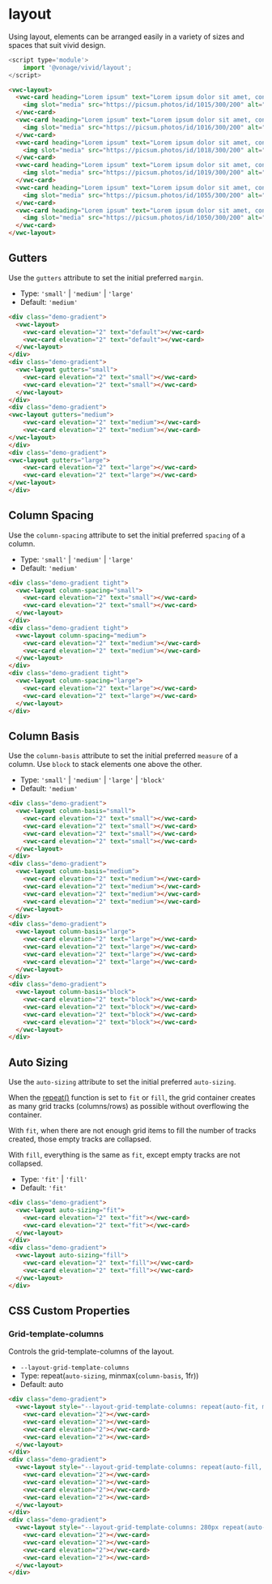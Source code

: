 # layout

Using layout, elements can be arranged easily in a variety of sizes and spaces that suit vivid design.

```js
<script type='module'>
    import '@vonage/vivid/layout';
</script>
```

```html preview
<vwc-layout>
  <vwc-card heading="Lorem ipsum" text="Lorem ipsum dolor sit amet, consectetur adipiscing elit.">
    <img slot="media" src="https://picsum.photos/id/1015/300/200" alt="landscape" style="width: 100%; height: 150px; object-fit: cover;"/>
  </vwc-card>
  <vwc-card heading="Lorem ipsum" text="Lorem ipsum dolor sit amet, consectetur adipiscing elit.">
    <img slot="media" src="https://picsum.photos/id/1016/300/200" alt="landscape" style="width: 100%; height: 150px; object-fit: cover;"/>
  </vwc-card>
  <vwc-card heading="Lorem ipsum" text="Lorem ipsum dolor sit amet, consectetur adipiscing elit.">
    <img slot="media" src="https://picsum.photos/id/1018/300/200" alt="landscape" style="width: 100%; height: 150px; object-fit: cover;"/>
  </vwc-card>
  <vwc-card heading="Lorem ipsum" text="Lorem ipsum dolor sit amet, consectetur adipiscing elit.">
    <img slot="media" src="https://picsum.photos/id/1019/300/200" alt="landscape" style="width: 100%; height: 150px; object-fit: cover;"/>
  </vwc-card>
  <vwc-card heading="Lorem ipsum" text="Lorem ipsum dolor sit amet, consectetur adipiscing elit.">
    <img slot="media" src="https://picsum.photos/id/1055/300/200" alt="landscape" style="width: 100%; height: 150px; object-fit: cover;"/>
  </vwc-card>
  <vwc-card heading="Lorem ipsum" text="Lorem ipsum dolor sit amet, consectetur adipiscing elit.">
    <img slot="media" src="https://picsum.photos/id/1050/300/200" alt="landscape" style="width: 100%; height: 150px; object-fit: cover;"/>
  </vwc-card>
</vwc-layout>
```

## Gutters

Use the `gutters` attribute to set the initial preferred `margin`.

- Type: `'small'` | `'medium'` | `'large'`
- Default: `'medium'`

```html preview
<div class="demo-gradient">
  <vwc-layout>
    <vwc-card elevation="2" text="default"></vwc-card>
    <vwc-card elevation="2" text="default"></vwc-card>
  </vwc-layout>
</div>
<div class="demo-gradient">
  <vwc-layout gutters="small">
    <vwc-card elevation="2" text="small"></vwc-card>
    <vwc-card elevation="2" text="small"></vwc-card>
  </vwc-layout>
</div>
<div class="demo-gradient">
<vwc-layout gutters="medium">
    <vwc-card elevation="2" text="medium"></vwc-card>
    <vwc-card elevation="2" text="medium"></vwc-card>
</vwc-layout>
</div>
<div class="demo-gradient">
<vwc-layout gutters="large">
    <vwc-card elevation="2" text="large"></vwc-card>
    <vwc-card elevation="2" text="large"></vwc-card>
</vwc-layout>
</div>
```

## Column Spacing

Use the `column-spacing` attribute to set the initial preferred `spacing` of a column.

- Type: `'small'` | `'medium'` | `'large'`
- Default: `'medium'`

```html preview
<div class="demo-gradient tight">
  <vwc-layout column-spacing="small">
    <vwc-card elevation="2" text="small"></vwc-card>
    <vwc-card elevation="2" text="small"></vwc-card>
  </vwc-layout>
</div>
<div class="demo-gradient tight">
  <vwc-layout column-spacing="medium">
    <vwc-card elevation="2" text="medium"></vwc-card>
    <vwc-card elevation="2" text="medium"></vwc-card>
  </vwc-layout>
</div>
<div class="demo-gradient tight">
  <vwc-layout column-spacing="large">
    <vwc-card elevation="2" text="large"></vwc-card>
    <vwc-card elevation="2" text="large"></vwc-card>
  </vwc-layout>
</div>
```

## Column Basis

Use the `column-basis` attribute to set the initial preferred `measure` of a column. 
Use `block` to stack elements one above the other.

- Type: `'small'` | `'medium'` | `'large'` | `'block'`
- Default: `'medium'`

```html preview
<div class="demo-gradient">
  <vwc-layout column-basis="small">
    <vwc-card elevation="2" text="small"></vwc-card>
    <vwc-card elevation="2" text="small"></vwc-card>
    <vwc-card elevation="2" text="small"></vwc-card>
    <vwc-card elevation="2" text="small"></vwc-card>
  </vwc-layout>
</div>
<div class="demo-gradient">
  <vwc-layout column-basis="medium">
    <vwc-card elevation="2" text="medium"></vwc-card>
    <vwc-card elevation="2" text="medium"></vwc-card>
    <vwc-card elevation="2" text="medium"></vwc-card>
    <vwc-card elevation="2" text="medium"></vwc-card>
  </vwc-layout>
</div>
<div class="demo-gradient">
  <vwc-layout column-basis="large">
    <vwc-card elevation="2" text="large"></vwc-card>
    <vwc-card elevation="2" text="large"></vwc-card>
    <vwc-card elevation="2" text="large"></vwc-card>
    <vwc-card elevation="2" text="large"></vwc-card>
  </vwc-layout>
</div>
<div class="demo-gradient">
  <vwc-layout column-basis="block">
    <vwc-card elevation="2" text="block"></vwc-card>
    <vwc-card elevation="2" text="block"></vwc-card>
    <vwc-card elevation="2" text="block"></vwc-card>
    <vwc-card elevation="2" text="block"></vwc-card>
  </vwc-layout>
</div>
```

## Auto Sizing

Use the `auto-sizing` attribute to set the initial preferred `auto-sizing`.

When the [repeat()](#css-custom-properties) function is set to `fit` or `fill`, the grid container creates as many grid tracks (columns/rows) as possible without overflowing the container.

With `fit`, when there are not enough grid items to fill the number of tracks created, those empty tracks are collapsed.

With `fill`, everything is the same as `fit`, except empty tracks are not collapsed.

- Type: `'fit'` | `'fill'`
- Default: `'fit'`

```html preview
<div class="demo-gradient">
  <vwc-layout auto-sizing="fit">
    <vwc-card elevation="2" text="fit"></vwc-card>
    <vwc-card elevation="2" text="fit"></vwc-card>
  </vwc-layout>
</div>
<div class="demo-gradient">
  <vwc-layout auto-sizing="fill">
    <vwc-card elevation="2" text="fill"></vwc-card>
    <vwc-card elevation="2" text="fill"></vwc-card>
  </vwc-layout>
</div>
```

## CSS Custom Properties

### Grid-template-columns
Controls the grid-template-columns of the layout.

- `--layout-grid-template-columns`
- Type: repeat(`auto-sizing`, minmax(`column-basis`, 1fr))
- Default: auto

```html preview
<div class="demo-gradient">
  <vwc-layout style="--layout-grid-template-columns: repeat(auto-fit, minmax(100px, 1fr));">
    <vwc-card elevation="2"></vwc-card>
    <vwc-card elevation="2"></vwc-card>
    <vwc-card elevation="2"></vwc-card>
    <vwc-card elevation="2"></vwc-card>
  </vwc-layout>
</div>
<div class="demo-gradient">
  <vwc-layout style="--layout-grid-template-columns: repeat(auto-fill, minmax(100px, 1fr));">
    <vwc-card elevation="2"></vwc-card>
    <vwc-card elevation="2"></vwc-card>
    <vwc-card elevation="2"></vwc-card>
    <vwc-card elevation="2"></vwc-card>
  </vwc-layout>
</div>
<div class="demo-gradient">
  <vwc-layout style="--layout-grid-template-columns: 280px repeat(auto-fill, minmax(100px, 1fr));">
    <vwc-card elevation="2"></vwc-card>
    <vwc-card elevation="2"></vwc-card>
    <vwc-card elevation="2"></vwc-card>
    <vwc-card elevation="2"></vwc-card>
  </vwc-layout>
</div>
```
